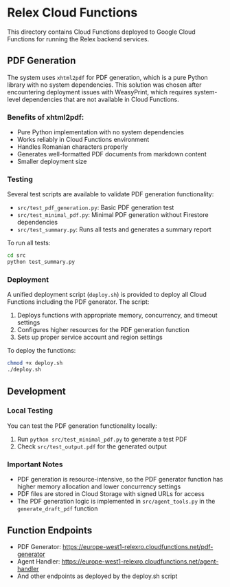 # Relex Cloud Functions

This directory contains Cloud Functions deployed to Google Cloud Functions for running the Relex backend services.

## PDF Generation

The system uses `xhtml2pdf` for PDF generation, which is a pure Python library with no system dependencies. This solution was chosen after encountering deployment issues with WeasyPrint, which requires system-level dependencies that are not available in Cloud Functions.

### Benefits of xhtml2pdf:

- Pure Python implementation with no system dependencies
- Works reliably in Cloud Functions environment
- Handles Romanian characters properly
- Generates well-formatted PDF documents from markdown content
- Smaller deployment size

### Testing

Several test scripts are available to validate PDF generation functionality:

- `src/test_pdf_generation.py`: Basic PDF generation test
- `src/test_minimal_pdf.py`: Minimal PDF generation without Firestore dependencies
- `src/test_summary.py`: Runs all tests and generates a summary report

To run all tests:

```bash
cd src
python test_summary.py
```

### Deployment

A unified deployment script (`deploy.sh`) is provided to deploy all Cloud Functions including the PDF generator. The script:

1. Deploys functions with appropriate memory, concurrency, and timeout settings
2. Configures higher resources for the PDF generation function
3. Sets up proper service account and region settings

To deploy the functions:

```bash
chmod +x deploy.sh
./deploy.sh
```

## Development

### Local Testing

You can test the PDF generation functionality locally:

1. Run `python src/test_minimal_pdf.py` to generate a test PDF
2. Check `src/test_output.pdf` for the generated output

### Important Notes

- PDF generation is resource-intensive, so the PDF generator function has higher memory allocation and lower concurrency settings
- PDF files are stored in Cloud Storage with signed URLs for access
- The PDF generation logic is implemented in `src/agent_tools.py` in the `generate_draft_pdf` function

## Function Endpoints

- PDF Generator: https://europe-west1-relexro.cloudfunctions.net/pdf-generator
- Agent Handler: https://europe-west1-relexro.cloudfunctions.net/agent-handler
- And other endpoints as deployed by the deploy.sh script 